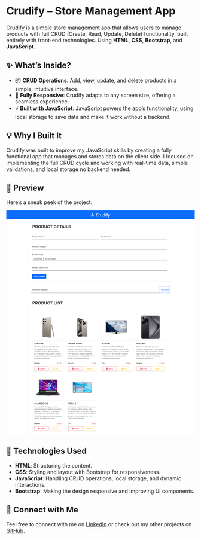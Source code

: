 # Crudify – Store Management App

Crudify is a simple store management app that allows users to manage products with full CRUD (Create, Read, Update, Delete) functionality, built entirely with front-end technologies. Using **HTML**, **CSS**, **Bootstrap**, and **JavaScript**.

## ✨ What’s Inside?
- 📦 **CRUD Operations**: Add, view, update, and delete products in a simple, intuitive interface.
- 📱 **Fully Responsive**: Crudify adapts to any screen size, offering a seamless experience.
- ⚡ **Built with JavaScript**: JavaScript powers the app’s functionality, using local storage to save data and make it work without a backend.

## 💡 **Why I Built It**
Crudify was built to improve my JavaScript skills by creating a fully functional app that manages and stores data on the client side. I focused on implementing the full CRUD cycle and working with real-time data, simple validations, and local storage no backend needed.
## 📸 **Preview**
Here’s a sneak peek of the project:

![Crudify Preview](https://github.com/mohamedkhaled-dev/crudify/blob/main/src/screenshot/crudify.png)


## 🔧 **Technologies Used**
- **HTML**: Structuring the content.
- **CSS**: Styling and layout with Bootstrap for responsiveness.
- **JavaScript**: Handling CRUD operations, local storage, and dynamic interactions.
- **Bootstrap**: Making the design responsive and improving UI components.

## 🤝 **Connect with Me**
Feel free to connect with me on [LinkedIn](https://www.linkedin.com/in/mohamedkhaled-eg/) or check out my other projects on [GitHub](https://github.com/mohamedkhaled-dev).
